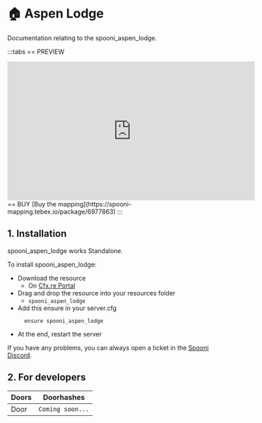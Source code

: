 # 🏠 Aspen Lodge
Documentation relating to the spooni_aspen_lodge.

:::tabs
== PREVIEW
<iframe width="560" height="315" src="https://www.youtube.com/embed/UJVgKAN0QqA?si=FyH7B2zMpFOqOogT" frameborder="0" allow="accelerometer; autoplay; clipboard-write; encrypted-media; gyroscope; picture-in-picture; web-share" referrerpolicy="strict-origin-when-cross-origin" allowfullscreen></iframe>
== BUY
[Buy the mapping](https://spooni-mapping.tebex.io/package/6977863)
:::

## 1. Installation
spooni_aspen_lodge works Standalone.  

To install spooni_aspen_lodge:
- Download the resource
  - On [Cfx.re Portal](https://portal.cfx.re/)
- Drag and drop the resource into your resources folder
  - `spooni_aspen_lodge`
- Add this ensure in your server.cfg
  ```
    ensure spooni_aspen_lodge
  ```
- At the end, restart the server

If you have any problems, you can always open a ticket in the [Spooni Discord](https://discord.gg/spooni).

## 2. For developers
| Doors                     | Doorhashes
|---------------------------|----------------------------------------------------------------------------------|
| Door                      | `Coming soon...`